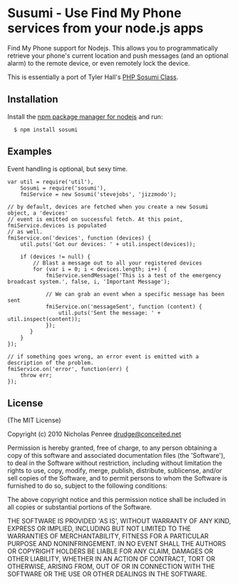 
# Susumi - Use Find My Phone services from your node.js apps

Find My Phone support for Nodejs. This allows you to programmatically retrieve your phone's current location and push messages (and an optional alarm) to the remote device, or even remotely lock the device.

This is essentially a port of Tyler Hall's [PHP Sosumi Class](http://github.com/tylerhall/sosumi).

## Installation

  Install the [npm package manager for nodejs](http://github.com/isaacs/npm)
  and run:
  
      $ npm install sosumi

## Examples

Event handling is optional, but sexy time.

    var util = require('util'),
        Sosumi = require('sosumi'),
        fmiService = new Sosumi('stevejobs', 'jizzmodo');
    
    // by default, devices are fetched when you create a new Sosumi object, a 'devices'
    // event is emitted on successful fetch. At this point, fmiService.devices is populated
    // as well.
    fmiService.on('devices', function (devices) {
        util.puts('Got our devices: ' + util.inspect(devices));
 
        if (devices != null) {
            // Blast a message out to all your registered devices
            for (var i = 0; i < devices.length; i++) {
                fmiService.sendMessage('This is a test of the emergency broadcast system.', false, i, 'Important Message');
                
                // We can grab an event when a specific message has been sent
                fmiService.on('messageSent', function (content) {
                    util.puts('Sent the message: ' + util.inspect(content));
                });
           }
        }
    });
    
    // if something goes wrong, an error event is emitted with a description of the problem.
    fmiService.on('error', function(err) {
        throw err;
    });


## License 

(The MIT License)

Copyright (c) 2010 Nicholas Penree <drudge@conceited.net>

Permission is hereby granted, free of charge, to any person obtaining
a copy of this software and associated documentation files (the
'Software'), to deal in the Software without restriction, including
without limitation the rights to use, copy, modify, merge, publish,
distribute, sublicense, and/or sell copies of the Software, and to
permit persons to whom the Software is furnished to do so, subject to
the following conditions:

The above copyright notice and this permission notice shall be
included in all copies or substantial portions of the Software.

THE SOFTWARE IS PROVIDED 'AS IS', WITHOUT WARRANTY OF ANY KIND,
EXPRESS OR IMPLIED, INCLUDING BUT NOT LIMITED TO THE WARRANTIES OF
MERCHANTABILITY, FITNESS FOR A PARTICULAR PURPOSE AND NONINFRINGEMENT.
IN NO EVENT SHALL THE AUTHORS OR COPYRIGHT HOLDERS BE LIABLE FOR ANY
CLAIM, DAMAGES OR OTHER LIABILITY, WHETHER IN AN ACTION OF CONTRACT,
TORT OR OTHERWISE, ARISING FROM, OUT OF OR IN CONNECTION WITH THE
SOFTWARE OR THE USE OR OTHER DEALINGS IN THE SOFTWARE.